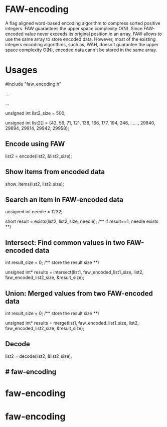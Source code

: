 # FAW-encoding
A flag aligned word-based encoding algorithm to compress sorted positive integers. FAW guarantees the upper space complexity O(N). Since FAW-encoded value never exceeds its original position in an array, FAW allows to use the same array to store encoded data. However, most of the existing integers encoding algorithms, such as, WAH, doesn't guarantee the upper space complexity O(N), encoded data cann't be stored in the same array.

# Usages

  
  #include "faw_encoding.h"
  
  ...
  
  ...
  
  unsigned int list2_size = 500;
  
  unsigned int list2[] = {42, 56, 71, 121, 138, 166, 177, 194, 246, ......, 29840, 29894, 29914, 29942, 29958};

  
  ## Encode using FAW
  list2 = encode(list2, &list2_size);
 
  ## Show items from encoded data
  show_items(list2, list2_size);


  ## Search an item in FAW-encoded data
  unsigned int needle = 1232;

  short result = exists(list2, list2_size, needle);  /** if result==1, needle exists **/


  ## Intersect: Find common values in two FAW-encoded data
  int result_size = 0;      /** store the result size **/
  
  unsigned int* results = intersect(list1, faw_encoded_list1_size, list2, faw_encoded_list2_size, &result_size);


  ## Union: Merged values from two FAW-encoded data
  int result_size = 0;      /** store the result size **/
  
  unsigned int* results = merge(list1, faw_encoded_list1_size, list2, faw_encoded_list2_size, &result_size);


  ## Decode
  list2 = decode(list2, &list2_size);


##  # faw-encoding
# faw-encoding
# faw-encoding
